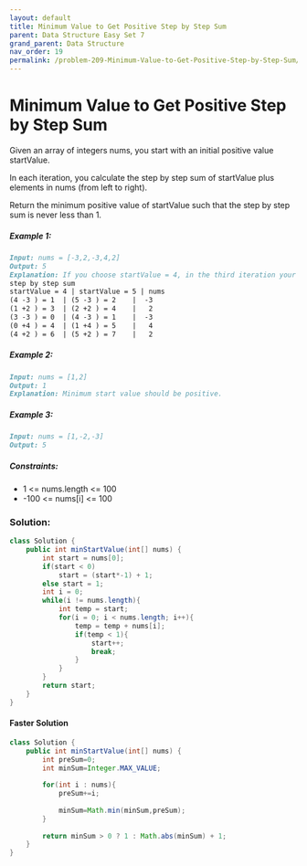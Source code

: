 ```yaml
---
layout: default
title: Minimum Value to Get Positive Step by Step Sum
parent: Data Structure Easy Set 7
grand_parent: Data Structure
nav_order: 19
permalink: /problem-209-Minimum-Value-to-Get-Positive-Step-by-Step-Sum/
---
```

# Minimum Value to Get Positive Step by Step Sum
Given an array of integers nums, you start with an initial positive value startValue.

In each iteration, you calculate the step by step sum of startValue plus elements in nums (from left to right).

Return the minimum positive value of startValue such that the step by step sum is never less than 1.

##### Example 1:
```markdown
Input: nums = [-3,2,-3,4,2]
Output: 5
Explanation: If you choose startValue = 4, in the third iteration your step by step sum is less than 1.
step by step sum
startValue = 4 | startValue = 5 | nums
(4 -3 ) = 1  | (5 -3 ) = 2    |  -3
(1 +2 ) = 3  | (2 +2 ) = 4    |   2
(3 -3 ) = 0  | (4 -3 ) = 1    |  -3
(0 +4 ) = 4  | (1 +4 ) = 5    |   4
(4 +2 ) = 6  | (5 +2 ) = 7    |   2
```
##### Example 2:
```markdown
Input: nums = [1,2]
Output: 1
Explanation: Minimum start value should be positive.
```
##### Example 3:
```markdown
Input: nums = [1,-2,-3]
Output: 5
```
##### Constraints:
* 1 <= nums.length <= 100
* -100 <= nums[i] <= 100

### Solution:
```java
class Solution {
    public int minStartValue(int[] nums) {
        int start = nums[0];
        if(start < 0) 
            start = (start*-1) + 1;
        else start = 1;
        int i = 0;
        while(i != nums.length){
            int temp = start;
            for(i = 0; i < nums.length; i++){
                temp = temp + nums[i];
                if(temp < 1){
                    start++;
                    break;
                }
            }
        }
        return start;
    }
}
```
#### Faster Solution
```java
class Solution {
    public int minStartValue(int[] nums) {
        int preSum=0;
        int minSum=Integer.MAX_VALUE;
        
        for(int i : nums){
            preSum+=i;
            
            minSum=Math.min(minSum,preSum);
        }
        
        return minSum > 0 ? 1 : Math.abs(minSum) + 1;
    }
}
```